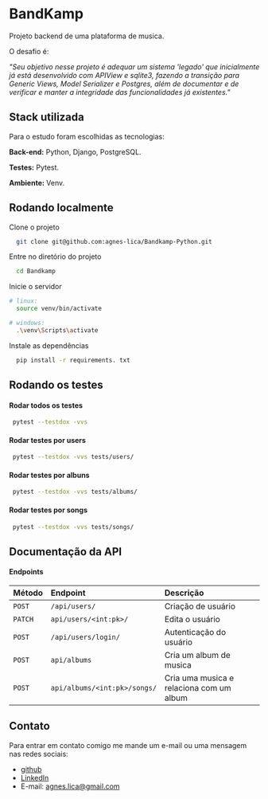 # BandKamp

Projeto backend de uma plataforma de musica.

O desafio é:

*"Seu objetivo nesse projeto é adequar um sistema 'legado' que inicialmente já está desenvolvido com APIView e sqlite3, fazendo a transição para Generic Views, Model Serializer e Postgres, além de documentar e de verificar e manter a integridade das funcionalidades já existentes."*

## Stack utilizada

Para o estudo foram escolhidas as tecnologias:

**Back-end:** Python, Django, PostgreSQL.

**Testes:** Pytest.

**Ambiente:** Venv.
## Rodando localmente

Clone o projeto

```bash
  git clone git@github.com:agnes-lica/Bandkamp-Python.git
```

Entre no diretório do projeto

```bash
  cd Bandkamp
```

Inicie o servidor

```bash
# linux:
  source venv/bin/activate

# windows:
  .\venv\Scripts\activate 
```

Instale as dependências

```bash
  pip install -r requirements. txt
```

## Rodando os testes

#### Rodar todos os testes
```bash
 pytest --testdox -vvs
```

#### Rodar testes por users
```bash
 pytest --testdox -vvs tests/users/
```

#### Rodar testes por albuns
```bash 
 pytest --testdox -vvs tests/albums/
```

#### Rodar testes por songs
```bash 
 pytest --testdox -vvs tests/songs/
```

## Documentação da API

#### Endpoints

| Método   | Endpoint       | Descrição                                   |
| :---------- | :--------- | :------------------------------------------ |
| `POST`      | `/api/users/` | Criação de usuário|
| `PATCH`      | `api/users/<int:pk>/` | Edita o usuário |
| `POST`      | `/api/users/login/` | Autenticação do usuário |
| `POST`      | `api/albums` | Cria um album de musica |
| `POST`      | `api/albums/<int:pk>/songs/` | Cria uma musica e relaciona com um album |

## Contato

Para entrar em contato comigo me mande um e-mail ou uma mensagem nas redes sociais:

- [github](https://www.github.com/agnes-lica)
- [LinkedIn](https://www.linkedin.com/in/agnesmr/)
- E-mail: agnes.lica@gmail.com
